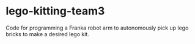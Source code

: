 # lego-kitting-team3
Code for programming a Franka robot arm to autonomously pick up lego bricks to make a desired lego kit.
